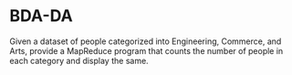 # BDA-DA
Given a dataset of people categorized into Engineering, Commerce, and Arts, provide a MapReduce program that counts the number of people in each category and display the same.
